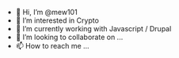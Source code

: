 - 👋 Hi, I’m @mew101
- 👀 I’m interested in Crypto
- 🌱 I’m currently working with Javascript / Drupal
- 💞️ I’m looking to collaborate on ...
- 📫 How to reach me ...

<!---
mew101/mew101 is a ✨ special ✨ repository because its `README.md` (this file) appears on your GitHub profile.
You can click the Preview link to take a look at your changes.
--->
